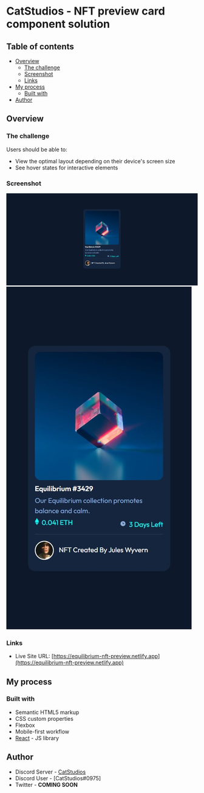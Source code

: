 # CatStudios -  NFT preview card component solution

## Table of contents

- [Overview](#overview)
  - [The challenge](#the-challenge)
  - [Screenshot](#screenshot)
  - [Links](#links)
- [My process](#my-process)
  - [Built with](#built-with)
- [Author](#author)

## Overview

### The challenge

Users should be able to:

- View the optimal layout depending on their device's screen size
- See hover states for interactive elements

### Screenshot

![Desktop Design](./design/desktop-design.jpg)
![Mobile Design](./design/mobile-design.jpg)


### Links

- Live Site URL: [https://equilibrium-nft-preview.netlify.app](https://equilibrium-nft-preview.netlify.app)

## My process

### Built with

- Semantic HTML5 markup
- CSS custom properties
- Flexbox
- Mobile-first workflow
- [React](https://reactjs.org/) - JS library


## Author

- Discord Server - [CatStudios](https://discord.gg/3Gn3DxSS3Y)
- Discord User - [CatStudios#0975]
- Twitter - **COMING SOON**
